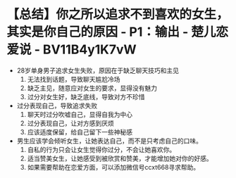 # 【总结】你之所以追求不到喜欢的女生，其实是你自己的原因 - P1：输出 - 楚儿恋爱说 - BV11B4y1K7vW

-   28岁单身男子追求女生失败，原因在于缺乏聊天技巧和主见
    1.  无法找到话题，导致聊天尴尬冷场
    2.  缺乏主见，随意应对女生的要求，显得没有魅力
    3.  过分对女生好，缺乏底线，导致对方不珍惜
-   过分表现自己，导致追求失败
    1.  聊天时过分吹嘘自己，显得自我为中心
    2.  过分表现自己，让对方感到厌烦
    3.  应该适度保留，给自己留下一些神秘感
-   男生应该学会倾听女生，让她表达自己，而不是只考虑自己的口味。
    1.  自私的行为只会让女生觉得你过分，不会让她喜欢你。
    2.  适当赞美女生，让她感受到被欣赏和赞美，才能增加她对你的好感。
    3.  如果需要帮助在恋爱方面，可以添加微信号ccxt668寻求帮助。